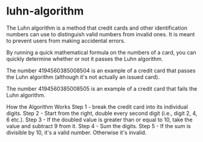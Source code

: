 # luhn-algorithm
The Luhn algorithm is a method that credit cards and other identification numbers can use to distinguish valid numbers from invalid ones. It is meant to prevent users from making accidental errors.

By running a quick mathematical formula on the numbers of a card, you can quickly determine whether or not it passes the Luhn algorithm.

The number 4194560385008504 is an example of a credit card that passes the Luhn algorithm (although it's not actually an issued card).

The number 4194560385008505 is an example of a credit card that fails the Luhn algorithm.

How the Algorithm Works
Step 1 - break the credit card into its individual digits.
Step 2 - Start from the right, double every second digit (i.e., digit 2, 4, 6 etc.).
Step 3 - If the doubled value is greater than or equal to 10, take the value and subtract 9 from it.
Step 4 - Sum the digits.
Step 5 - If the sum is divisible by 10, it's a valid number. Otherwise it's invalid.

